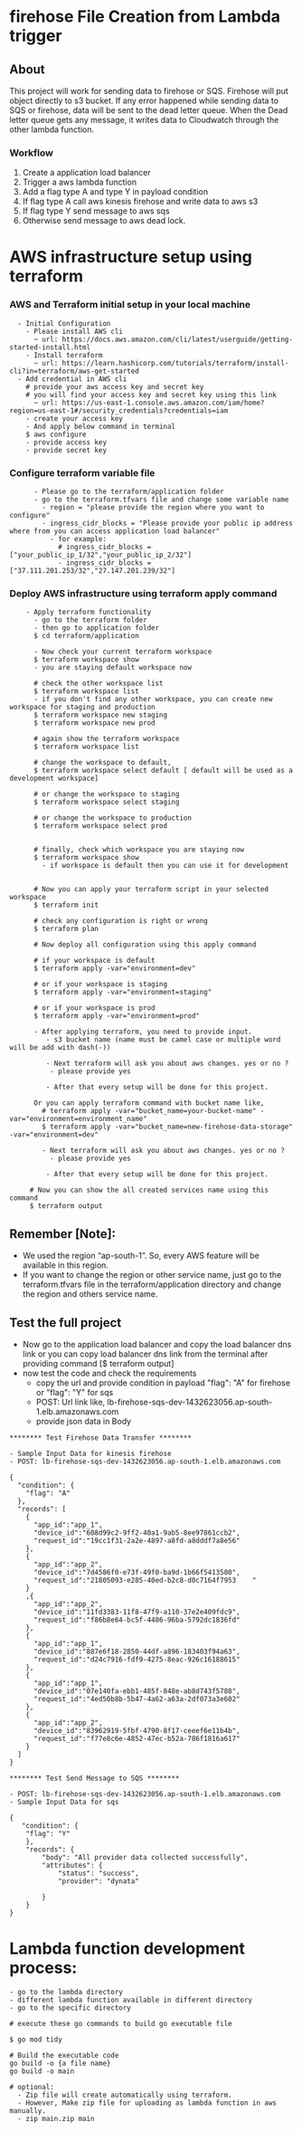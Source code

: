 # firehose File Creation from Lambda trigger


## About <a name = "about"></a>

This project will work for sending data to firehose or SQS. Firehose will put object directly to s3 bucket. If any error happened while sending data to SQS or firehose, data will be sent to the dead letter queue. When the Dead letter queue gets any message, it writes data to Cloudwatch through the other lambda function.

### Workflow
1. Create a application load balancer
2. Trigger a aws lambda function
3. Add a flag type A and type Y in payload condition
4. If flag type A call aws kinesis firehose and write data to aws s3
5. If flag type Y send message to aws sqs
6. Otherwise send message to aws dead lock.

# AWS infrastructure setup using terraform
### AWS and Terraform initial setup in your local machine
  ```
    - Initial Configuration
      - Please install AWS cli
        ~ url: https://docs.aws.amazon.com/cli/latest/userguide/getting-started-install.html
      - Install terraform
        ~ url: https://learn.hashicorp.com/tutorials/terraform/install-cli?in=terraform/aws-get-started
    - Add credential in AWS cli
      # provide your aws access key and secret key
      # you will find your access key and secret key using this link
        ~ url: https://us-east-1.console.aws.amazon.com/iam/home?region=us-east-1#/security_credentials?credentials=iam
      - create your access key
      - And apply below command in terminal
      $ aws configure
      - provide access key
      - provide secret key

  ```

### Configure terraform variable file
```
      - Please go to the terraform/application folder
      - go to the terraform.tfvars file and change some variable name
        - region = "please provide the region where you want to configure"
        - ingress_cidr_blocks = "Please provide your public ip address where from you can access application load balancer"
          - for example:
            # ingress_cidr_blocks = ["your_public_ip_1/32","your_public_ip_2/32"]
            - ingress_cidr_blocks = ["37.111.201.253/32","27.147.201.239/32"]
```
### Deploy AWS infrastructure using terraform apply command

```
    - Apply terraform functionality
      - go to the terraform folder
      - then go to application folder
      $ cd terraform/application

      - Now check your current terraform workspace
      $ terraform workspace show
      - you are staying default workspace now

      # check the other workspace list
      $ terraform workspace list
      - if you don't find any other workspace, you can create new workspace for staging and production
      $ terraform workspace new staging
      $ terraform workspace new prod

      # again show the terraform workspace
      $ terraform workspace list

      # change the workspace to default,
      $ terraform workspace select default [ default will be used as a development workspace]

      # or change the workspace to staging
      $ terraform workspace select staging

      # or change the workspace to production
      $ terraform workspace select prod


      # finally, check which workspace you are staying now
      $ terraform workspace show
        - if workspace is default then you can use it for development


      # Now you can apply your terraform script in your selected workspace
      $ terraform init

      # check any configuration is right or wrong
      $ terraform plan

      # Now deploy all configuration using this apply command

      # if your workspace is default
      $ terraform apply -var="environment=dev"

      # or if your workspace is staging
      $ terraform apply -var="environment=staging"

      # or if your workspace is prod
      $ terraform apply -var="environment=prod"

      - After applying terraform, you need to provide input.
         - s3 bucket name (name must be camel case or multiple word will be add with dash(-))

         - Next terraform will ask you about aws changes. yes or no ?
          - please provide yes

         - After that every setup will be done for this project.

      Or you can apply terraform command with bucket name like,
        # terraform apply -var="bucket_name=your-bucket-name" -var="environment=environment_name"
        $ terraform apply -var="bucket_name=new-firehose-data-storage" -var="environment=dev"

        - Next terraform will ask you about aws changes. yes or no ?
          - please provide yes

         - After that every setup will be done for this project.

     # Now you can show the all created services name using this command
     $ terraform output
```

## Remember [Note]:
  - We used the region “ap-south-1”. So, every AWS feature will be available in this region.
  - If you want to change the region or other service name, just go to the terraform.tfvars file in the     terraform/application directory and change the region and others service name.


## Test the full project
- Now go to the application load balancer and copy the load balancer dns link
  or you can copy load balancer dns link from the terminal after providing command [$ terraform output]
- now test the code and check the requirements
  - copy the url and provide condition in payload "flag": "A" for firehose or "flag": "Y" for sqs
  - POST: Url link like, lb-firehose-sqs-dev-1432623056.ap-south-1.elb.amazonaws.com
  - provide json data in Body


```
******** Test Firehose Data Transfer ********

- Sample Input Data for kinesis firehose
- POST: lb-firehose-sqs-dev-1432623056.ap-south-1.elb.amazonaws.com

{
  "condition": {
    "flag": "A"
  },
  "records": [
    {
      "app_id":"app_1",
      "device_id":"608d99c2-9ff2-40a1-9ab5-8ee97861ccb2",
      "request_id":"19cc1f31-2a2e-4897-a8fd-a8dddf7a8e56"
    },
    {
      "app_id":"app_2",
      "device_id":"7d4586f0-e73f-49f0-ba9d-1b66f5413580",
      "request_id":"21805093-e285-40ed-b2c8-d0c7164f7953    "
    }
    ,{
      "app_id":"app_2",
      "device_id":"11fd3383-11f8-47f9-a110-37e2e409fdc9",
      "request_id":"f86b8e64-bc5f-4486-96ba-5792dc1836fd"
    },
    {
      "app_id":"app_1",
      "device_id":"887e6f18-2850-44df-a896-183403f94a63",
      "request_id":"d24c7916-fdf9-4275-8eac-926c16188615"
    },
    {
      "app_id":"app_1",
      "device_id":"07e140fa-ebb1-485f-848e-ab8d743f5788",
      "request_id":"4ed50b8b-5b47-4a62-a63a-2df073a3e602"
    },
    {
      "app_id":"app_2",
      "device_id":"83962919-5fbf-4790-8f17-ceeef6e11b4b",
      "request_id":"f77e8c6e-4852-47ec-b52a-786f1816a617"
    }
  ]
}

******** Test Send Message to SQS ********

- POST: lb-firehose-sqs-dev-1432623056.ap-south-1.elb.amazonaws.com
- Sample Input Data for sqs

{
   "condition": {
    "flag": "Y"
    },
    "records": {
        "body": "All provider data collected successfully",
        "attributes": {
            "status": "success",
            "provider": "dynata"

        }
    }
}

```


# Lambda function development process:

```
- go to the lambda directory
- different lambda function available in different directory
- go to the specific directory

# execute these go commands to build go executable file

$ go mod tidy

# Build the executable code
go build -o {a file name}
go build -o main

# optional:
  - Zip file will create automatically using terraform.
  - However, Make zip file for uploading as lambda function in aws manually.
  - zip main.zip main

```


